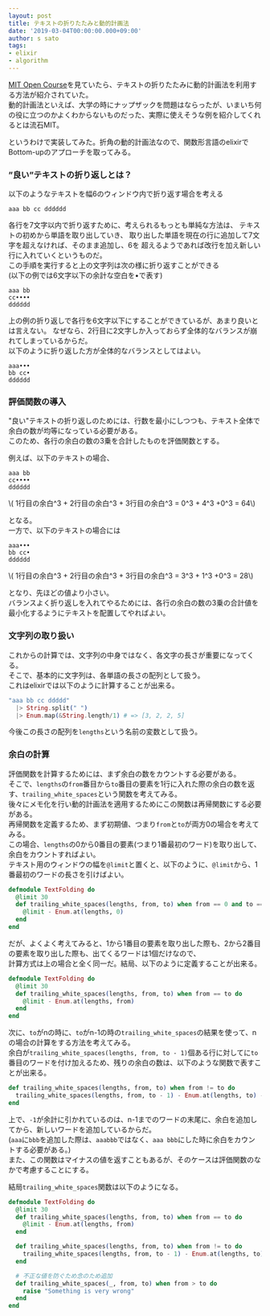 ```yaml
---
layout: post
title: テキストの折りたたみと動的計画法
date: '2019-03-04T00:00:00.000+09:00'
author: s sato
tags:
- elixir
- algorithm
---
```


[MIT Open Course](https://www.youtube.com/watch?v=ENyox7kNKeY&list=WL&index=34&t=0s)を見ていたら、テキストの折りたたみに動的計画法を利用する方法が紹介されていた。  
動的計画法といえば、大学の時にナップザックを問題はならったが、いまいち何の役に立つのかよくわからないものだった、実際に使えそうな例を紹介してくれるとは流石MIT。  

というわけで実装してみた。折角の動的計画法なので、関数形言語のelixirでBottom-upのアプローチを取ってみる。  

### ”良い”テキストの折り返しとは？

以下のようなテキストを幅6のウィンドウ内で折り返す場合を考える  

```
aaa bb cc dddddd
```

各行を7文字以内で折り返すために、考えられるもっとも単純な方法は、
テキストの初めから単語を取り出していき、
取り出した単語を現在の行に追加して7文字を超えなければ、そのまま追加し、6を
超えるようであれば改行を加え新しい行に入れていくというものだ。  
この手順を実行すると上の文字列は次の様に折り返すことができる  
(以下の例では6文字以下の余計な空白を•で表す)  

```
aaa bb
cc••••
dddddd
```

上の例の折り返しで各行を6文字以下にすることができているが、あまり良いとは言えない。
なぜなら、2行目に2文字しか入っておらず全体的なバランスが崩れてしまっているからだ。  
以下のように折り返した方が全体的なバランスとしてはよい。  

```
aaa•••
bb cc•
dddddd
```

### 評価関数の導入

"良い"テキストの折り返しのためには、行数を最小にしつつも、テキスト全体で余白の数が均等になっている必要がある。  
このため、各行の余白の数の3乗を合計したものを評価関数とする。  

例えば、以下のテキストの場合、

```
aaa bb
cc••••
dddddd
```

\\(  1行目の余白^3 + 2行目の余白^3 + 3行目の余白^3 = 0^3 + 4^3 +0^3 = 64\\)

となる。   
一方で、以下のテキストの場合には

```
aaa•••
bb cc•
dddddd
```

\\(  1行目の余白^3 + 2行目の余白^3 + 3行目の余白^3 = 3^3 + 1^3 +0^3 = 28\\)

となり、先ほどの値より小さい。  
バランスよく折り返しを入れてやるためには、各行の余白の数の3乗の合計値を最小化するようにテキストを配置してやればよい。  

### 文字列の取り扱い

これからの計算では、文字列の中身ではなく、各文字の長さが重要になってくる。  
そこで、基本的に文字列は、各単語の長さの配列として扱う。  
これはelixirでは以下のように計算することが出来る。  

```elixir
"aaa bb cc ddddd"
  |> String.split(" ")
  |> Enum.map(&String.length/1) # => [3, 2, 2, 5]
```

今後この長さの配列を`lengths`という名前の変数として扱う。  

### 余白の計算

評価関数を計算するためには、まず余白の数をカウントする必要がある。  
そこで、`lengths`の`from`番目から`to`番目の要素を1行に入れた際の余白の数を返す、`trailing_white_spaces`という関数を考えてみる。  
後々にメモ化を行い動的計画法を適用するためにこの関数は再帰関数にする必要がある。  
再帰関数を定義するため、まず初期値、つまり`from`と`to`が両方0の場合を考えてみる。  
この場合、`lengths`の0から0番目の要素(つまり1番最初のワード)を取り出して、余白をカウントすればよい。  
テキスト用のウィンドウの幅を`@limit`と置くと、以下のように、`@limit`から、1番最初のワードの長さを引けばよい。  

```elixir
defmodule TextFolding do
  @limit 30
  def trailing_white_spaces(lengths, from, to) when from == 0 and to == 0 do
    @limit - Enum.at(lengths, 0)
  end
end
```

だが、よくよく考えてみると、1から1番目の要素を取り出した際も、2から2番目の要素を取り出した際も、出てくるワードは1個だけなので、  
計算方式は上の場合と全く同一だ。結局、以下のように定義することが出来る。  

```elixir
defmodule TextFolding do
  @limit 30
  def trailing_white_spaces(lengths, from, to) when from == to do
    @limit - Enum.at(lengths, from)
  end
end
```

次に、`to`がnの時に、`to`がn-1の時の`trailing_white_spaces`の結果を使って、nの場合の計算をする方法を考えてみる。  
余白が`trailing_white_spaces(lengths, from, to - 1)`個ある行に対してに`to`番目のワードを付け加えるため、残りの余白の数は、以下のような関数で表すことが出来る。  

```elixir
def trailing_white_spaces(lengths, from, to) when from != to do
  trailing_white_spaces(lengths, from, to - 1) - Enum.at(lengths, to) - 1
end
```

上で、`-1`が余計に引かれているのは、n-1までのワードの末尾に、余白を追加してから、新しいワードを追加しているからだ。  
(`aaa`に`bbb`を追加した際は、`aaabbb`ではなく、`aaa bbb`にした時に余白をカウントする必要がある。)  
また、この関数はマイナスの値を返すこともあるが、そのケースは評価関数のなかで考慮することにする。  


結局`trailing_white_spaces`関数は以下のようになる。  

```elixir
defmodule TextFolding do
  @limit 30
  def trailing_white_spaces(lengths, from, to) when from == to do
    @limit - Enum.at(lengths, from)
  end

  def trailing_white_spaces(lengths, from, to) when from != to do
    trailing_white_spaces(lengths, from, to - 1) - Enum.at(lengths, to) - 1
  end

  # 不正な値を防ぐため念のため追加
  def trailing_white_spaces(_, from, to) when from > to do
    raise "Something is very wrong"
  end
end
```
